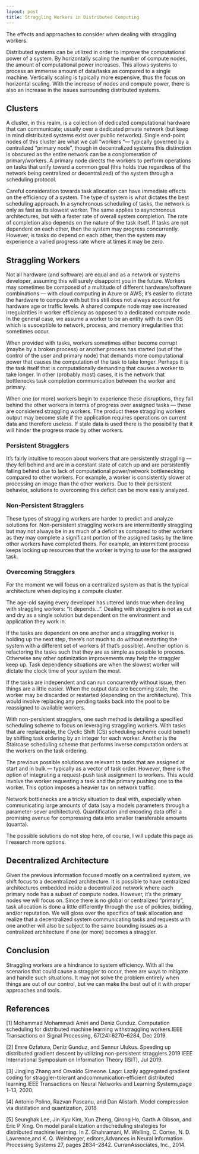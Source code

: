 ```yaml
---
layout: post
title: Straggling Workers in Distributed Computing
---
```


The effects and approaches to consider when dealing with straggling workers.

Distributed systems can be utilized in order to improve the computational power of a system. By horizontally scaling the number of compute nodes, the amount of computational power increases. This allows systems to process an immense amount of data/tasks as compared to a single machine. Vertically scaling is typically more expensive, thus the focus on horizontal scaling. With the increase of nodes and compute power, there is also an increase in the issues surrounding distributed systems.

## Clusters

A cluster, in this realm, is a collection of dedicated computational hardware that can communicate; usually over a dedicated private network (but keep in mind distributed systems exist over public networks). Single end-point nodes of this cluster are what we call “workers “— typically governed by a centralized “primary node”, though in decentralized systems this distinction is obscured as the entire network can be a conglomeration of primary/workers. A primary node directs the workers to perform operations on tasks that unify toward a common goal (this holds true regardless of the network being centralized or decentralized) of the system through a scheduling protocol.

Careful consideration towards task allocation can have immediate effects on the efficiency of a system. The type of system is what dictates the best scheduling approach. In a synchronous scheduling of tasks, the network is only as fast as its slowest worker. The same applies to asynchronous architectures, but with a faster rate of overall system completion. The rate of completion also depends on the nature of the task itself. If tasks are not dependent on each other, then the system may progress concurrently. However, is tasks do depend on each other, then the system may experience a varied progress rate where at times it may be zero.

## Straggling Workers

Not all hardware (and software) are equal and as a network or systems developer, assuming this will surely disappoint you in the future. Workers may sometimes be composed of a multitude of different hardware/software combinations — with cloud computing in Azure or AWS; it’s easier to dictate the hardware to compute with but this still does not always account for hardware age or traffic levels. A shared compute node may see increased irregularities in worker efficiency as opposed to a dedicated compute node. In the general case, we assume a worker to be an entity with its own OS which is susceptible to network, process, and memory irregularities that sometimes occur.

When provided with tasks, workers sometimes either become corrupt (maybe by a broken process) or another process has started (out of the control of the user and primary node) that demands more computational power that causes the computation of the task to take longer. Perhaps it is the task itself that is computationally demanding that causes a worker to take longer. In other (probably most) cases, it is the network that bottlenecks task completion communication between the worker and primary.

When one (or more) workers begin to experience these disruptions, they fall behind the other workers in terms of progress over assigned tasks — these are considered straggling workers. The product these straggling workers output may become stale if the application requires operations on current data and therefore useless. If stale data is used there is the possibility that it will hinder the progress made by other workers.

### Persistent Stragglers

It’s fairly intuitive to reason about workers that are persistently straggling — they fell behind and are in a constant state of catch up and are persistently falling behind due to lack of computational power/network bottlenecking compared to other workers. For example, a worker is consistently slower at processing an image than the other workers. Due to their persistent behavior, solutions to overcoming this deficit can be more easily analyzed.

### Non-Persistent Stragglers

These types of straggling workers are harder to predict and analyze solutions for. Non-persistent straggling workers are intermittently straggling but may not always be in as much of a deficit as compared to other workers as they may complete a significant portion of the assigned tasks by the time other workers have completed theirs. For example, an intermittent process keeps locking up resources that the worker is trying to use for the assigned task.

### Overcoming Stragglers

For the moment we will focus on a centralized system as that is the typical architecture when deploying a compute cluster.

The age-old saying every developer has uttered lands true when dealing with straggling workers: “It depends…”. Dealing with stragglers is not as cut and dry as a single solution but dependent on the environment and application they work in.

If the tasks are dependent on one another and a straggling worker is holding up the next step, there’s not much to do without restarting the system with a different set of workers (if that’s possible). Another option is refactoring the tasks such that they are as simple as possible to process. Otherwise any other optimization improvements may help the straggler keep up. Task dependency situations are when the slowest worker will dictate the clock time of your system the most.

If the tasks are independent and can run concurrently without issue, then things are a little easier. When the output data are becoming stale, the worker may be discarded or restarted (depending on the architecture). This would involve replacing any pending tasks back into the pool to be reassigned to available workers.

With non-persistent stragglers, one such method is detailing a specified scheduling scheme to focus on leveraging straggling workers. With tasks that are replaceable, the Cyclic Shift (CS) scheduling scheme could benefit by shifting task ordering by an integer for each worker. Another is the Staircase scheduling scheme that performs inverse computation orders at the workers on the task ordering.

The previous possible solutions are relevant to tasks that are assigned at start and in bulk — typically as a vector of task order. However, there is the option of integrating a request-push task assignment to workers. This would involve the worker requesting a task and the primary pushing one to the worker. This option imposes a heavier tax on network traffic.

Network bottlenecks are a tricky situation to deal with, especially when communicating large amounts of data (say a models parameters through a parameter-sever architecture). Quantification and encoding data offer a promising avenue for compressing data into smaller transferable amounts (quanta).

The possible solutions do not stop here, of course, I will update this page as I research more options.

## Decentralized Architecture

Given the previous information focused mostly on a centralized system, we shift focus to a decentralized architecture. It is possible to have centralized architectures embedded inside a decentralized network where each primary node has a subset of compute nodes. However, it’s the primary nodes we will focus on. Since there is no global or centralized “primary”, task allocation is done a little differently through the use of policies, bidding, and/or reputation. We will gloss over the specifics of task allocation and realize that a decentralized system communicating tasks and requests with one another will also be subject to the same bounding issues as a centralized architecture if one (or more) becomes a straggler.

## Conclusion

Straggling workers are a hindrance to system efficiency. With all the scenarios that could cause a straggler to occur, there are ways to mitigate and handle such situations. It may not solve the problem entirely when things are out of our control, but we can make the best out of it with proper approaches and tools.

## References

[1] Mohammad Mohammadi Amiri and Deniz Gunduz. Computation scheduling for distributed machine learning withstraggling workers.IEEE Transactions on Signal Processing, 67(24):6270–6284, Dec 2019.

[2] Emre Ozfatura, Deniz Gunduz, and Sennur Ulukus. Speeding up distributed gradient descent by utilizing non-persistent stragglers.2019 IEEE International Symposium on Information Theory (ISIT), Jul 2019.

[3] Jingjing Zhang and Osvaldo Simeone. Lagc: Lazily aggregated gradient coding for straggler-tolerant andcommunication-efficient distributed learning.IEEE Transactions on Neural Networks and Learning Systems,page 1–13, 2020.

[4] Antonio Polino, Razvan Pascanu, and Dan Alistarh. Model compression via distillation and quantization, 2018

[5] Seunghak Lee, Jin Kyu Kim, Xun Zheng, Qirong Ho, Garth A Gibson, and Eric P Xing. On model parallelization andscheduling strategies for distributed machine learning. In Z. Ghahramani, M. Welling, C. Cortes, N. D. Lawrence,and K. Q. Weinberger, editors,Advances in Neural Information Processing Systems 27, pages 2834–2842. CurranAssociates, Inc., 2014.

